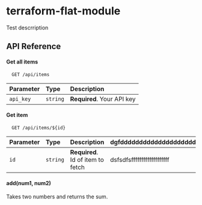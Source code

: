 # terraform-flat-module

Test descrription



## API Reference

#### Get all items

```http
  GET /api/items
```

| Parameter | Type     | Description                |
| :-------- | :------- | :------------------------- |
| `api_key` | `string` | **Required**. Your API key |

#### Get item

```http
  GET /api/items/${id}
```

| Parameter | Type     | Description                       | dgfdddddddddddddddddddddddgggggggggggggggggggggggggggggggggggggggggggggggggsaaaaaaaaaaaaaaaaaaaaaaaaaaaaaeeeeeeeeeeeeeeeeeeeeeeeeeeeeeeeeeeeeedddddddddddddddddddddddddddddddddddddddddddddddddddddddddddddddddddddddddddddddddddddddddddddddddddddddddddddddddd |
| :-------- | :------- | :-------------------------------- | :--------------------------------------------------------------------------------------------------------------------------------------------------------------------------------------------------------------------------------------------------------------- |
| `id`      | `string` | **Required**. Id of item to fetch |     dsfsdfsfffffffffffffffffff                                                                                                                                                                                                                                   |

#### add(num1, num2)

Takes two numbers and returns the sum.
